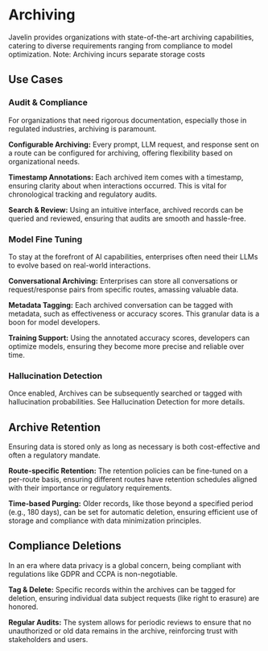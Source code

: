 # Archiving 

Javelin provides organizations with state-of-the-art archiving capabilities, catering to diverse requirements ranging from compliance to model optimization.
Note: Archiving incurs separate storage costs

## Use Cases

### Audit & Compliance
For organizations that need rigorous documentation, especially those in regulated industries, archiving is paramount. 

**Configurable Archiving:** Every prompt, LLM request, and response sent on a route can be configured for archiving, offering flexibility based on organizational needs.

**Timestamp Annotations:** Each archived item comes with a timestamp, ensuring clarity about when interactions occurred. This is vital for chronological tracking and regulatory audits.

**Search & Review:** Using an intuitive interface, archived records can be queried and reviewed, ensuring that audits are smooth and hassle-free.

### Model Fine Tuning
To stay at the forefront of AI capabilities, enterprises often need their LLMs to evolve based on real-world interactions.

**Conversational Archiving:** Enterprises can store all conversations or request/response pairs from specific routes, amassing valuable data.

**Metadata Tagging:** Each archived conversation can be tagged with metadata, such as effectiveness or accuracy scores. This granular data is a boon for model developers.

**Training Support:** Using the annotated accuracy scores, developers can optimize models, ensuring they become more precise and reliable over time.

### Hallucination Detection
Once enabled, Archives can be subsequently searched or tagged with hallucination probabilities. See Hallucination Detection for more details. 

## Archive Retention
Ensuring data is stored only as long as necessary is both cost-effective and often a regulatory mandate.

**Route-specific Retention:** The retention policies can be fine-tuned on a per-route basis, ensuring different routes have retention schedules aligned with their importance or regulatory requirements.

**Time-based Purging:** Older records, like those beyond a specified period (e.g., 180 days), can be set for automatic deletion, ensuring efficient use of storage and compliance with data minimization principles.

## Compliance Deletions
In an era where data privacy is a global concern, being compliant with regulations like GDPR and CCPA is non-negotiable.

**Tag & Delete:** Specific records within the archives can be tagged for deletion, ensuring individual data subject requests (like right to erasure) are honored.

**Regular Audits:** The system allows for periodic reviews to ensure that no unauthorized or old data remains in the archive, reinforcing trust with stakeholders and users.
